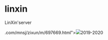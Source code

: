 # linxin
LinXin'server

<!DOCTYPE html PUBLIC "-//W3C//DTD XHTML 1.0 Transitional//EN" "233">
<html xmlns="http://www.w3.org/1999/xhtml">
.com/mnsj/zixun/m/697669.html"><img src="http://f04.img4399.com/ma~130_20170610142842_593b919aa61ce.jpeg">2019-2020</a></li>
    </ul>
